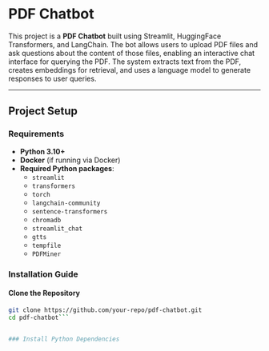 # PDF Chatbot

This project is a **PDF Chatbot** built using Streamlit, HuggingFace Transformers, and LangChain. The bot allows users to upload PDF files and ask questions about the content of those files, enabling an interactive chat interface for querying the PDF. The system extracts text from the PDF, creates embeddings for retrieval, and uses a language model to generate responses to user queries.

---

## Project Setup

### Requirements

- **Python 3.10+**
- **Docker** (if running via Docker)
- **Required Python packages**:
  - `streamlit`
  - `transformers`
  - `torch`
  - `langchain-community`
  - `sentence-transformers`
  - `chromadb`
  - `streamlit_chat`
  - `gtts`
  - `tempfile`
  - `PDFMiner`

### Installation Guide

#### Clone the Repository

```bash
git clone https://github.com/your-repo/pdf-chatbot.git
cd pdf-chatbot```


### Install Python Dependencies

